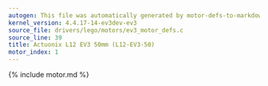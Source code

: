 ```yaml
---
autogen: This file was automatically generated by motor-defs-to-markdown.py
kernel_version: 4.4.17-14-ev3dev-ev3
source_file: drivers/lego/motors/ev3_motor_defs.c
source_line: 39
title: Actuonix L12 EV3 50mm (L12-EV3-50)
motor_index: 1
---
```


{% include motor.md %}
